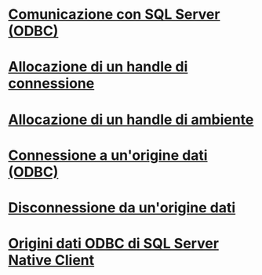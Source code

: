 # [Comunicazione con SQL Server (ODBC)](communicating-with-sql-server-odbc.md)
# [Allocazione di un handle di connessione](allocating-a-connection-handle.md)
# [Allocazione di un handle di ambiente](allocating-an-environment-handle.md)
# [Connessione a un'origine dati (ODBC)](connecting-to-a-data-source-odbc.md)
# [Disconnessione da un'origine dati](disconnecting-from-a-data-source.md)
# [Origini dati ODBC di SQL Server Native Client](sql-server-native-client-odbc-data-sources.md)
